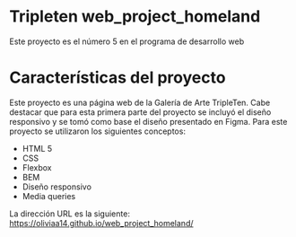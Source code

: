 # Tripleten web_project_homeland

Este proyecto es el número 5 en el programa de desarrollo web

# Características del proyecto

Este proyecto es una página web de la Galería de Arte TripleTen. Cabe destacar que para esta primera parte del proyecto se incluyó el diseño responsivo y se tomó como base el diseño presentado en Figma.
Para este proyecto se utilizaron los siguientes conceptos:

- HTML 5
- CSS
- Flexbox
- BEM
- Diseño responsivo
- Media queries

La dirección URL es la siguiente:
https://oliviaa14.github.io/web_project_homeland/
